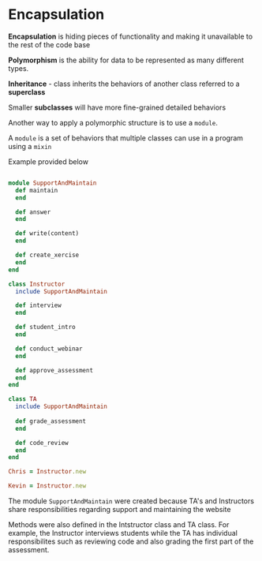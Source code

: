 <h1>Encapsulation</h1>

**Encapsulation** is hiding pieces of functionality and making it unavailable to the rest of the code base

**Polymorphism** is the ability for data to be represented as many different types.

**Inheritance** - class inherits the behaviors of another class referred to a **superclass**

Smaller **subclasses** will have more fine-grained detailed behaviors

Another way to apply a polymorphic structure is to use a `module`.

A `module` is a set of behaviors that multiple classes can use in a program using a `mixin`

Example provided below

```Ruby

module SupportAndMaintain
  def maintain
  end

  def answer
  end

  def write(content)
  end

  def create_xercise
  end
end

class Instructor
  include SupportAndMaintain	

  def interview
  end

  def student_intro
  end

  def conduct_webinar
  end

  def approve_assessment
  end
end

class TA
  include SupportAndMaintain
	
  def grade_assessment
  end

  def code_review
  end
end

Chris = Instructor.new

Kevin = Instructor.new
```

The module `SupportAndMaintain` were created because TA's and Instructors 
share responsibilities regarding support
and maintaining the website

Methods were also defined in the Intstructor class and TA class.  For example, the Instructor interviews students
while the TA has individual responsibilites such as reviewing code and also grading the first part of the assessment.
